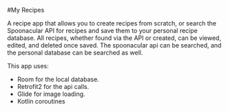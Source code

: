 #My Recipes

A recipe app that allows you to create recipes from scratch, or search the Spoonacular API for recipes and save them to your personal recipe database. All recipes, whether found via the API or created, can be viewed, edited, and deleted once saved.  The spoonacular api can be searched, and the personal database can be searched as well.


This app uses:
- Room for the local database.
- Retrofit2 for the api calls.
- Glide for image loading.
- Kotlin coroutines
